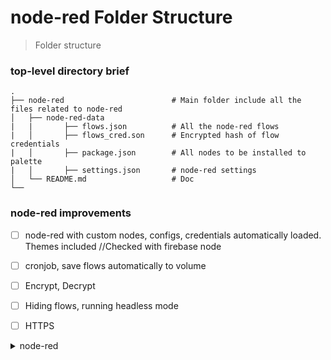 node-red Folder Structure
============================

> Folder structure

### top-level directory brief

    .               
    ├── node-red                        # Main folder include all the files related to node-red
    │   ├── node-red-data               
    |   |       ├── flows.json          # All the node-red flows
    |   │       ├── flows_cred.son      # Encrypted hash of flow credentials
    |   │       ├── package.json        # All nodes to be installed to palette
    |   │       ├── settings.json       # node-red settings     
    │   └── README.md                   # Doc     
    └── 

### node-red improvements

- [ ] node-red with custom nodes, configs, credentials automatically loaded. Themes included //Checked with firebase node
- [ ] cronjob, save flows automatically to volume
- [ ] Encrypt, Decrypt
- [ ] Hiding flows, running headless mode
- [ ] HTTPS 


<!-- TABLE OF CONTENTS -->
<details>
  <summary>node-red</summary>
To enable themes, uncomment settings.js> editorTheme & In dockerfile uncomment node-red-themes
</details>

